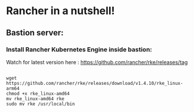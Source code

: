 # Rancher in a nutshell!

## Bastion server:

### Install Rancher Kubernetes Engine inside bastion:

Watch for latest version here : https://github.com/rancher/rke/releases/tag

```

wget https://github.com/rancher/rke/releases/download/v1.4.10/rke_linux-arm64
chmod +x rke_linux-amd64
mv rke_linux-amd64 rke
sudo mv rke /usr/local/bin

```
